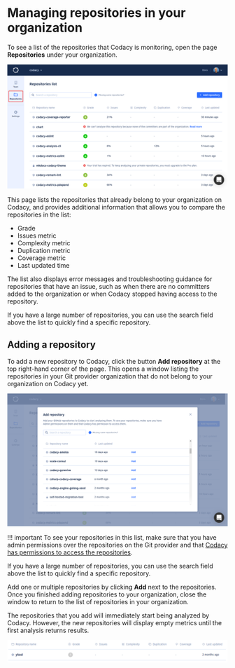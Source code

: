 # Managing repositories in your organization

To see a list of the repositories that Codacy is monitoring, open the page **Repositories** under your organization.

![Repositories list](images/repositories.png)

This page lists the repositories that already belong to your organization on Codacy, and provides additional information that allows you to compare the repositories in the list:

-   Grade
-   Issues metric
-   Complexity metric
-   Duplication metric
-   Coverage metric
-   Last updated time

The list also displays error messages and troubleshooting guidance for repositories that have an issue, such as when there are no committers added to the organization or when Codacy stopped having access to the repository.

If you have a large number of repositories, you can use the search field above the list to quickly find a specific repository.

## Adding a repository

To add a new repository to Codacy, click the button **Add repository** at the top right-hand corner of the page. This opens a window listing the repositories in your Git provider organization that do not belong to your organization on Codacy yet.

![Adding a repository](images/repositories-add.png)

!!! important
    To see your repositories in this list, make sure that you have admin permissions over the repositories on the Git provider and that [Codacy has permissions to access the repositories](../faq/repositories/why-cant-i-see-or-add-my-organizations-repositories.md).

If you have a large number of repositories, you can use the search field above the list to quickly find a specific repository.

Add one or multiple repositories by clicking **Add** next to the repositories. Once you finished adding repositories to your organization, close the window to return to the list of repositories in your organization.

The repositories that you add will immediately start being analyzed by Codacy. However, the new repositories will display empty metrics until the first analysis returns results.

![Waiting for first analysis results](images/repositories-analyzing.png)
